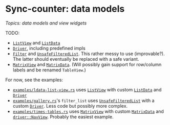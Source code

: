 # Sync-counter: data models

*Topics: data models and view widgets*

TODO:

-   [`ListView`] and [`ListData`]
-   [`Driver`], including predefined impls
-   [`Filter`] and [`UnsafeFilteredList`]. This rather messy to use (improvable?). The latter should eventually be replaced with a safe variant.
-   [`MatrixView`] and [`MatrixData`]. (Will possibly gain support for row/column labels and be renamed `TableView`.)

For now, see the examples:

-   [`examples/ldata-list-view.rs`](https://github.com/kas-gui/kas/blob/master/examples/data-list-view.rs) uses [`ListView`] with custom [`ListData`] and [`Driver`]
-   [`examples/gallery.rs`](https://github.com/kas-gui/kas/blob/master/examples/gallery.rs#L338)'s `filter_list` uses [`UnsafeFilteredList`] with a custom [`Driver`]. Less code but possibly more complex.
-   [`examples/times-tables.rs`](https://github.com/kas-gui/kas/blob/master/examples/times-tables.rs) uses [`MatrixView`] with custom [`MatrixData`] and [`driver::NavView`]. Probably the easiest example.

[`ListView`]: https://docs.rs/kas/latest/kas/view/struct.ListView.html
[`ListData`]: https://docs.rs/kas/latest/kas/view/trait.ListData.html
[`Driver`]: https://docs.rs/kas/latest/kas/view/trait.Driver.html
[`driver::NavView`]: https://docs.rs/kas/latest/kas/view/driver/struct.NavView.html
[`Filter`]: https://docs.rs/kas/latest/kas/view/filter/trait.Filter.html
[`UnsafeFilteredList`]: https://docs.rs/kas/latest/kas/view/filter/struct.UnsafeFilteredList.html
[`MatrixView`]: https://docs.rs/kas/latest/kas/view/struct.MatrixView.html
[`MatrixData`]: https://docs.rs/kas/latest/kas/view/trait.MatrixData.html
